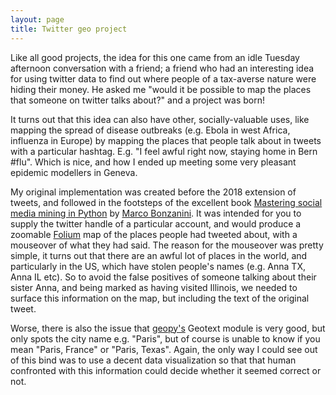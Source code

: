 ```yaml
---
layout: page
title: Twitter geo project
---
```


Like all good projects, the idea for this one came from an idle Tuesday afternoon conversation with a friend; a friend who had an interesting idea for using twitter data to find out where people of a tax-averse nature were hiding their money. He asked me "would it be possible to map the places that someone on twitter talks about?" and a project was born!

It turns out that this idea can also have other, socially-valuable uses, like mapping the spread of disease outbreaks (e.g. Ebola in west Africa, influenza in Europe) by mapping the places that people talk about in tweets with a particular hashtag. E.g. "I feel awful right now, staying home in Bern #flu". Which is nice, and how I ended up meeting some very pleasant epidemic modellers in Geneva.

My original implementation was created before the 2018 extension of tweets, and followed in the footsteps of the excellent book [Mastering social media mining in Python](https://www.packtpub.com/big-data-and-business-intelligence/mastering-social-media-mining-python) by [Marco Bonzanini](https://marcobonzanini.com/about/). It was intended for you to supply the twitter handle of a particular account, and would produce a zoomable [Folium](https://python-visualization.github.io/folium/) map of the places people had tweeted about, with a mouseover of what they had said. The reason for the mouseover was pretty simple, it turns out that there are an awful lot of places in the world, and particularly in the US, which have stolen people's names (e.g. Anna TX, Anna IL etc). So to avoid the false positives of someone talking about their sister Anna, and being marked as having visited Illinois, we needed to surface this information on the map, but including the text of the original tweet.

Worse, there is also the issue that [geopy's](https://geopy.readthedocs.io/en/stable/) Geotext module is very good, but only spots the city name e.g. "Paris", but of course is unable to know if you mean "Paris, France" or "Paris, Texas". Again, the only way I could see out of this bind was to use a decent data visualization so that that human confronted with this information could decide whether it seemed correct or not.
